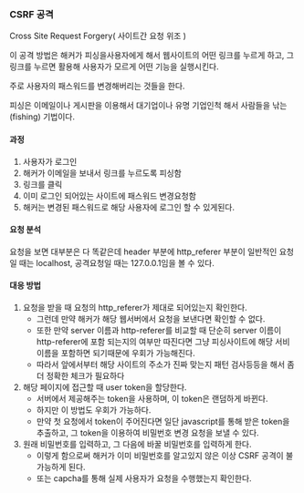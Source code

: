 ### CSRF 공격
Cross Site Request Forgery( 사이트간 요청 위조 )

이 공격 방법은 해커가 피싱을사용자에게 해서 웹사이트의 어떤 링크를 누르게 하고, 그 링크를 누르면 활용해 사용자가 모르게 어떤 기능을 실행시킨다.

주로 사용자의 패스워드를 변경해버리는 것들을 한다.

피싱은 이메일이나 게시판을 이용해서 대기업이나 유명 기업인척 해서 사람들을 낚는(fishing) 기법이다.

#### 과정
1. 사용자가 로그인
2. 해커가 이메일을 보내서 링크를 누르도록 피싱함
3. 링크를 클릭
4. 이미 로그인 되어있는 사이트에 패스워드 변경요청함
5. 해커는 변경된 패스워드로 해당 사용자에 로그인 할 수 있게된다.

#### 요청 분석
요청을 보면 대부분은 다 똑같은데 header 부분에 http_referer 부분이 일반적인 요청일 때는 localhost, 공격요청일 때는 127.0.0.1임을 볼 수 있다.

#### 대응 방법
1. 요청을 받을 때 요청의 http_referer가 제대로 되어있는지 확인한다.
	- 그런데 만약 해커가 해당 웹서버에서 요청을 보낸다면 확인할 수 없다.
	- 또한 만약 server 이름과 http-referer를 비교할 때 단순히 server 이름이 http-referer에 포함 되는지의 여부만 따진다면 그냥 피싱사이트에 해당 서비 이름을 포함하면 되기때문에 우회가 가능해진다.
	- 따라서 앞에서부터 해당 사이트의 주소가 진짜 맞는지 패턴 검사등등을 해서 좀 더 정확한 체크가 필요하다
2. 해당 페이지에 접근할 때 user token을 할당한다.
	- 서버에서 제공해주는 token을 사용하며, 이 token은 랜덤하게 바뀐다.
	- 하지만 이 방법도 우회가 가능하다.
	- 만약 첫 요청에서 token이 주어진다면 일단 javascript를 통해 받은 token을 추출하고, 그 token을 이용하여 비밀번호 변경 요청을 보낼 수 있다.
3. 원래 비밀번호를 입력하고, 그 다음에 바꿀 비밀번호를 입력하게 한다.
	- 이렇게 함으로써 해커가 이미 비밀번호를 알고있지 않은 이상 CSRF 공격이 불가능하게 된다.
	- 또는 capcha를 통해 실제 사용자가 요청을 수행했는지 확인한다.
